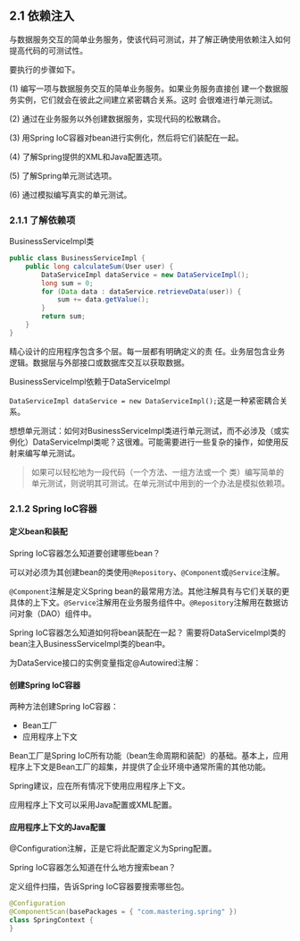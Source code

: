 ## 2.1 依赖注入

与数据服务交互的简单业务服务，使该代码可测试，并了解正确使用依赖注入如何提高代码的可测试性。

要执行的步骤如下。

(1) 编写一项与数据服务交互的简单业务服务。如果业务服务直接创
建一个数据服务实例，它们就会在彼此之间建立紧密耦合关系。这时
会很难进行单元测试。

(2) 通过在业务服务以外创建数据服务，实现代码的松散耦合。

(3) 用Spring IoC容器对bean进行实例化，然后将它们装配在一起。

(4) 了解Spring提供的XML和Java配置选项。

(5) 了解Spring单元测试选项。

(6) 通过模拟编写真实的单元测试。

### 2.1.1 了解依赖项

BusinessServiceImpl类

```java
public class BusinessServiceImpl {
    public long calculateSum(User user) {
        DataServiceImpl dataService = new DataServiceImpl();
        long sum = 0;
        for (Data data : dataService.retrieveData(user)) {
            sum += data.getValue();
        }
        return sum;
    }
}
```

精心设计的应用程序包含多个层。每一层都有明确定义的责
任。业务层包含业务逻辑。数据层与外部接口或数据库交互以获取数据。

BusinessServiceImpl依赖于DataServiceImpl

`DataServiceImpl dataService = new DataServiceImpl();`这是一种紧密耦合关系。

想想单元测试：如何对BusinessServiceImpl类进行单元测试，而不必涉及（或实例化）DataServiceImpl类呢？这很难。可能需要进行一些复杂的操作，如使用反射来编写单元测试。

> 如果可以轻松地为一段代码（一个方法、一组方法或一个
类）编写简单的单元测试，则说明其可测试。在单元测试中用到的一个办法是模拟依赖项。

### 2.1.2 Spring IoC容器

#### 定义bean和装配
Spring IoC容器怎么知道要创建哪些bean？

可以对必须为其创建bean的类使用`@Repository`、`@Component`或`@Service`注解。

`@Component`注解是定义Spring bean的最常用方法。其他注解具有与它们关联的更具体的上下文。`@Service`注解用在业务服务组件中。`@Repository`注解用在数据访问对象（DAO）组件中。

Spring IoC容器怎么知道如何将bean装配在一起？
需要将DataServiceImpl类的bean注入BusinessServiceImpl类的bean中。

为DataService接口的实例变量指定@Autowired注解：

#### 创建Spring IoC容器

两种方法创建Spring IoC容器：
* Bean工厂
* 应用程序上下文

Bean工厂是Spring IoC所有功能（bean生命周期和装配）的基础。基本上，应用程序上下文是Bean工厂的超集，并提供了企业环境中通常所需的其他功能。

Spring建议，应在所有情况下使用应用程序上下文。

应用程序上下文可以采用Java配置或XML配置。

#### 应用程序上下文的Java配置

@Configuration注解，正是它将此配置定义为Spring配置。

Spring IoC容器怎么知道在什么地方搜索bean？

定义组件扫描，告诉Spring IoC容器要搜索哪些包。

```java
@Configuration
@ComponentScan(basePackages = { "com.mastering.spring" })
class SpringContext {
}
```

